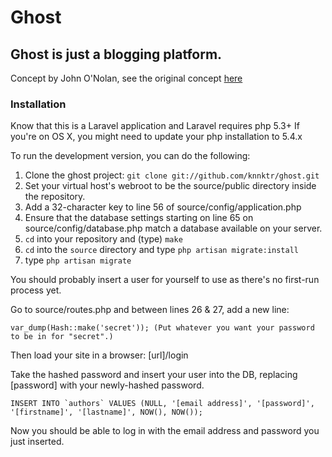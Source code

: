 # Ghost
## Ghost is just a blogging platform.

Concept by John O'Nolan, see the original concept [here](http://john.onolan.org/ghost/)

### Installation

Know that this is a Laravel application and Laravel requires php 5.3+
If you're on OS X, you might need to update your php installation to 5.4.x

To run the development version, you can do the following:

1. Clone the ghost project: `git clone git://github.com/knnktr/ghost.git`
2. Set your virtual host's webroot to be the source/public directory inside the repository.
3. Add a 32-character key to line 56 of source/config/application.php
4. Ensure that the database settings starting on line 65 on source/config/database.php match a database available on your server.
5. `cd` into your repository and (type) `make`
6. `cd` into the `source` directory and type `php artisan migrate:install`
7. type `php artisan migrate`

You should probably insert a user for yourself to use as there's no first-run process yet.

Go to source/routes.php and between lines 26 & 27, add a new line:

    var_dump(Hash::make('secret')); (Put whatever you want your password to be in for "secret".)

Then load your site in a browser: [url]/login

Take the hashed password and insert your user into the DB, replacing [password] with your newly-hashed password.

    INSERT INTO `authors` VALUES (NULL, '[email address]', '[password]', '[firstname]', '[lastname]', NOW(), NOW());

Now you should be able to log in with the email address and password you just inserted.